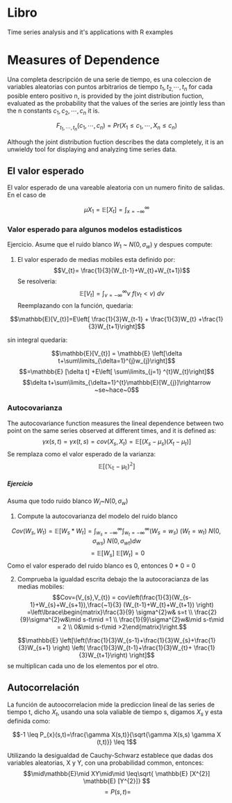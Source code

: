 # Libro
Time series analysis and it's applications with R examples

# Measures of Dependence
Una completa descripción de una serie de tiempo, es una coleccion de variables aleatorias con puntos arbitrarios de tiempo $t_{1}, t_{2,}\cdots, t_{n}$ for cada posible entero positivo n, is provided by the joint distribution fuction, evaluated as the probability that the values of the series are jointly less than the n constants $c_{1}, c_{2}, \cdots, c_{n}$ it is.

$$F_{t_{1},\cdots, t_{n}}(c_{1},\cdots,c_{n})=Pr(X_{1}\leq c_{1},\cdots, X_{n}\leq c_{n})$$

Although the joint distribution fuction describes the data completely, it is an unwieldy tool for displaying and analyzing time series data. 

## El valor esperado
El valor esperado de una vareable aleatoria con un numero finito de salidas. En el caso de 

$$\mu X_{1}= \mathbb{E}[X_{t}] = \int_{x=-\infty}^{\infty}$$

### Valor esperado para algunos modelos estadisticos
Ejercicio.
Asume que el ruido blanco $W_{1}$ ~ $N(0,\sigma_{w})$ y despues compute:
1. El valor esperado de medias mobiles esta definido por:
$$V_{t}= \frac{1}{3}(W_{t-1}+W_{t}+W_{t+1})$$
Se resolveria:
$$\mathbb{E}[V_{t}] = \int_{v=-\infty}^{\infty}v~f(v_{t}< v)~dv$$
Reemplazando con la función, quedaria:

$$\mathbb{E}[V_{t}]=E\left[ \frac{1}{3}W_{t-1} + \frac{1}{3}W_{t} +\frac{1}{3}W_{t+1}\right]$$

sin integral quedaría:

$$\mathbb{E}[V_{t}] = \mathbb{E} \left[\delta t+\sum\limits_{\delta=1}^{j}w_{j}\right]$$
$$=\mathbb{E} [\delta t] +E\left[ \sum\limits_{j=1} ^{t}W_{t}\right]$$
$$\delta t+\sum\limits_{\delta=1}^{t}\mathbb{E}[W_{j}]\rightarrow ~se~hace~0$$

### Autocovarianza
The autocovariance function measures the lineal dependence between two point on the same series observed at different times, and it is defined as:
$$\gamma x(s,t)=\gamma x(t,s) = cov(X_{s},X_{t})=\mathbb{E}[(X_{s}-\mu_{s})(X_{t}-\mu_{t})]$$
Se remplaza como el valor esperado de la varianza:
$$\mathbb{E[(X_{t}-\mu_{t})^{2}]}$$

##### Ejercicio 
Asuma que todo ruido blanco $W_{i}$~$N(0,\sigma_w)$ 
1. Compute la autocovarianza del modelo del ruido blanco

$$Cov(W_{s},W_{t}) = \mathbb{E}[W_{s}* W_{t}]=\int_{w_{s}=-\infty}^{\infty}\int_{w_{t}=-\infty}^{\infty}(W_{s}=w_{s})~(W_{t}=w_{t}) ~N(0,\sigma_{ws})~N(0,\sigma_{wt})dw$$
$$=\mathbb{E}[W_{s}]~\mathbb{E}[W_{t}]=0$$
Como el valor esperado del ruido blanco es 0, entonces 0 * 0 = 0

2. Comprueba la igualdad escrita debajo the la autocoracianza de las medias mobiles:
$$Cov=(V_{s},V_{t}) = cov\left(\frac{1}{3}(W_{s-1}+W_{s}+W_{s+1}),\frac{~1}{3} (W_{t-1}+W_{t}+W_{t+1}) \right) =\left\lbrace\begin{matrix}\frac{3}{9} \sigma^{2}w& s=t  \\ \frac{2}{9}\sigma^{2}w&\mid s-t\mid =1 \\ \frac{1}{9}\sigma^{2}w&\mid s-t\mid = 2 \\ 0&\mid s-t\mid >2\end{matrix}\right.$$

$$\mathbb{E} \left[\left(\frac{1}{3}W_{s-1}+\frac{1}{3}W_{s}+\frac{1}{3}W_{s+1} \right) \left( \frac{1}{3}W_{t-1}+\frac{1}{3}W_{t}+ \frac{1}{3}W_{t+1}\right) \right]$$
se multiplican cada uno de los elementos por el otro.

## Autocorrelación
La función de autoocorrelacion mide la prediccion lineal de las series de tiempo t, dicho $X_{t}$, usando una sola valiable de tiempo s, digamos $X_{s}$ y esta definida como:

$$-1 \leq P_{x}(s,t)=\frac{\gamma X(s,t)}{\sqrt{\gamma X(s,s) \gamma X (t,t)}} \leq 1$$

Utilizando la desigualdad de Cauchy-Schwarz establece que dadas dos variables aleatorias, X y Y, con una probabilidad common, entonces:
$$\mid\mathbb{E}\mid XY\mid\mid \leq\sqrt{ \mathbb{E} [X^{2}] \mathbb{E} [Y^{2}]} $$
$$=P(s,t) = $$